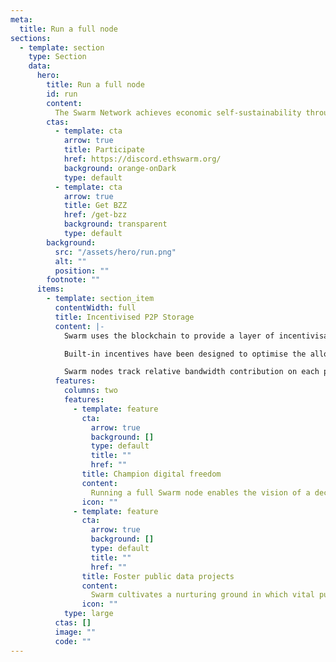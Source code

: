 ```yaml
---
meta:
  title: Run a full node
sections:
  - template: section
    type: Section
    data:
      hero:
        title: Run a full node
        id: run
        content:
          The Swarm Network achieves economic self-sustainability through a robust incentive system built with blockchain based smart-contracts. This system is powered by the BZZ token which serves as the foundation of Swarm's incentivization model.
        ctas:
          - template: cta
            arrow: true
            title: Participate
            href: https://discord.ethswarm.org/
            background: orange-onDark
            type: default
          - template: cta
            arrow: true
            title: Get BZZ
            href: /get-bzz
            background: transparent
            type: default
        background:
          src: "/assets/hero/run.png"
          alt: ""
          position: ""
        footnote: ""
      items:
        - template: section_item
          contentWidth: full
          title: Incentivised P2P Storage
          content: |-
            Swarm uses the blockchain to provide a layer of incentivisation that has been missing from p2p file sharing and data transfer technologies in the decades since their inception.

            Built-in incentives have been designed to optimise the allocation of bandwidth (SWAP) and storage resources (Postage stamps) to render Swarm economically self-sustaining.

            Swarm nodes track relative bandwidth contribution on each peer connection, and excess debt due to unequal consumption can be settled in BZZ. Publishers in Swarm must spend BZZ to purchase the right to write data to Swarm and prepay some rent for long term storage.
          features:
            columns: two
            features:
              - template: feature
                cta:
                  arrow: true
                  background: []
                  type: default
                  title: ""
                  href: ""
                title: Champion digital freedom
                content:
                  Running a full Swarm node enables the vision of a decentralised P2P data storage network which empowers web3 publishers and app developers to make their content unstoppable.
                icon: ""
              - template: feature
                cta:
                  arrow: true
                  background: []
                  type: default
                  title: ""
                  href: ""
                title: Foster public data projects
                content:
                  Swarm cultivates a nurturing ground in which vital public data initiatives like Open Street Maps can be collectively funded by their community members.
                icon: ""
            type: large
          ctas: []
          image: ""
          code: ""
---
```

